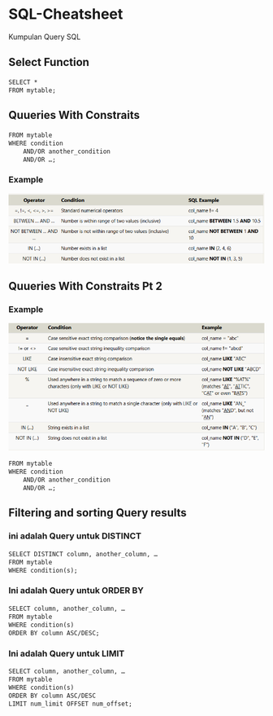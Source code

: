 # SQL-Cheatsheet
Kumpulan Query SQL

## Select Function 
```Select query for all columns
SELECT * 
FROM mytable;
```
## Quueries With Constraits
```SELECT column, another_column, …
FROM mytable
WHERE condition
    AND/OR another_condition
    AND/OR …;
```
### Example
![hani](https://github.com/Hananiiafif/SQL-Cheatsheet/blob/main/Lesson%202.png)

## Quueries With Constraits Pt 2
### Example 
![hani](https://github.com/Hananiiafif/SQL-Cheatsheet/blob/main/Lesson%203.png)
```SELECT column, another_column, …
FROM mytable
WHERE condition
    AND/OR another_condition
    AND/OR …;
```

## Filtering and sorting Query results
### ini adalah Query untuk DISTINCT

```
SELECT DISTINCT column, another_column, …
FROM mytable
WHERE condition(s);
```

### Ini adalah Query untuk ORDER BY

```
SELECT column, another_column, …
FROM mytable
WHERE condition(s)
ORDER BY column ASC/DESC;
```

### Ini adalah Query untuk LIMIT
```
SELECT column, another_column, …
FROM mytable
WHERE condition(s)
ORDER BY column ASC/DESC
LIMIT num_limit OFFSET num_offset;
```
